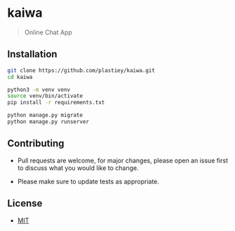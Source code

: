 # kaiwa 

> Online Chat App

## Installation

```sh
git clone https://github.com/plastiey/kaiwa.git
cd kaiwa
```

```sh
python3 -m venv venv
source venv/bin/activate
pip install -r requirements.txt
```

```sh
python manage.py migrate
python manage.py runserver
```

## Contributing

- Pull requests are welcome, for major changes, please open an issue first to
discuss what you would like to change.

- Please make sure to update tests as appropriate.

## License

- [MIT](./LICENSE)
